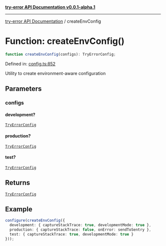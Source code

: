 [**try-error API Documentation v0.0.1-alpha.1**](../index.md)

***

[try-error API Documentation](../index.md) / createEnvConfig

# Function: createEnvConfig()

```ts
function createEnvConfig(configs): TryErrorConfig;
```

Defined in: [config.ts:852](https://github.com/oconnorjohnson/try-error/blob/e3ae0308069a4fba073f4543d527ad76373db795/src/config.ts#L852)

Utility to create environment-aware configuration

## Parameters

### configs

#### development?

[`TryErrorConfig`](../interfaces/TryErrorConfig.md)

#### production?

[`TryErrorConfig`](../interfaces/TryErrorConfig.md)

#### test?

[`TryErrorConfig`](../interfaces/TryErrorConfig.md)

## Returns

[`TryErrorConfig`](../interfaces/TryErrorConfig.md)

## Example

```typescript
configure(createEnvConfig({
  development: { captureStackTrace: true, developmentMode: true },
  production: { captureStackTrace: false, onError: sendToSentry },
  test: { captureStackTrace: true, developmentMode: true }
}));
```
